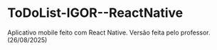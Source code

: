 # ToDoList-IGOR--ReactNative
Aplicativo mobile feito com React Native. Versão feita pelo professor. (26/08/2025)
